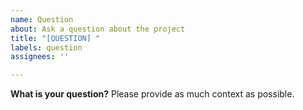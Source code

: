 ```yaml
---
name: Question
about: Ask a question about the project
title: "[QUESTION] "
labels: question
assignees: ''

---
```


**What is your question?**
Please provide as much context as possible. 